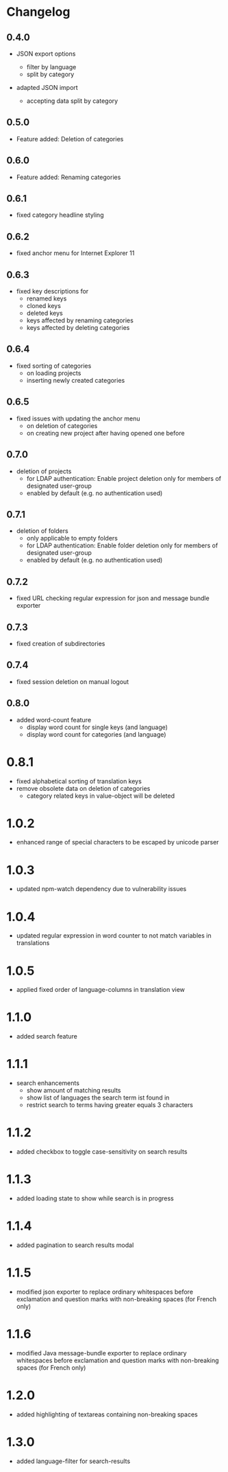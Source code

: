 # Changelog

## 0.4.0

- JSON export options
    - filter by language
    - split by category
    
- adapted JSON import
    - accepting data split by category
     
## 0.5.0

- Feature added: Deletion of categories
    
## 0.6.0

- Feature added: Renaming categories

## 0.6.1

- fixed category headline styling
 
## 0.6.2

- fixed anchor menu for Internet Explorer 11

## 0.6.3

- fixed key descriptions for
    - renamed keys
    - cloned keys
    - deleted keys
    - keys affected by renaming categories
    - keys affected by deleting categories

## 0.6.4

- fixed sorting of categories
    - on loading projects
    - inserting newly created categories
     
## 0.6.5

- fixed issues with updating the anchor menu
    - on deletion of categories
    - on creating new project after having opened one before 
    
## 0.7.0

- deletion of projects
    - for LDAP authentication: Enable project deletion only for members of designated user-group
    - enabled by default (e.g. no authentication used)
    
## 0.7.1
    
- deletion of folders
    - only applicable to empty folders
    - for LDAP authentication: Enable folder deletion only for members of designated user-group
    - enabled by default (e.g. no authentication used)
    
## 0.7.2
    
- fixed URL checking regular expression for json and message bundle exporter

## 0.7.3
    
- fixed creation of subdirectories

## 0.7.4

- fixed session deletion on manual logout

## 0.8.0

- added word-count feature
    - display word count for single keys (and language)
    - display word count for categories (and language)
    
# 0.8.1

- fixed alphabetical sorting of translation keys
- remove obsolete data on deletion of categories
    - category related keys in value-object will be deleted 

# 1.0.2
- enhanced range of special characters to be escaped by unicode parser

# 1.0.3
- updated npm-watch dependency due to vulnerability issues

# 1.0.4
- updated regular expression in word counter to not match variables in translations

# 1.0.5
- applied fixed order of language-columns in translation view

# 1.1.0
- added search feature

# 1.1.1
- search enhancements
    - show amount of matching results
    - show list of languages the search term ist found in
    - restrict search to terms having greater equals 3 characters

# 1.1.2
- added checkbox to toggle case-sensitivity on search results

# 1.1.3
- added loading state to show while search is in progress

# 1.1.4
- added pagination to search results modal

# 1.1.5
- modified json exporter to replace ordinary whitespaces before exclamation and question marks with non-breaking spaces (for French only)

# 1.1.6
- modified Java message-bundle exporter to replace ordinary whitespaces before exclamation and question marks with non-breaking spaces (for French only)

# 1.2.0
- added highlighting of textareas containing non-breaking spaces

# 1.3.0
- added language-filter for search-results
